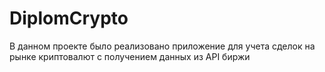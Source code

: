 # DiplomCrypto

   В данном проекте было реализовано приложение для учета сделок на рынке криптовалют с получением данных из API биржи
